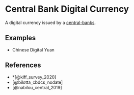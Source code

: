 # Central Bank Digital Currency
A digital currency issued by a [central-banks](central-banks.md).

## Examples

* Chinese Digital Yuan

## References

* *[@kiff_survey_2020]
* [@bilotta_cbdcs_nodate]
* [@nabilou_central_2019]